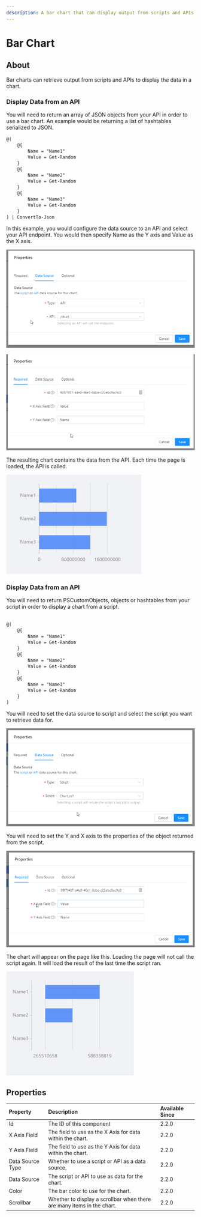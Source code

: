 ```yaml
---
description: A bar chart that can display output from scripts and APIs.
---
```


# Bar Chart

## About

Bar charts can retrieve output from scripts and APIs to display the data in a chart. 

### Display Data from an API

You will need to return an array of JSON objects from your API in order to use a bar chart. An example would be returning a list of hashtables serialized to JSON. 

```text
@(
    @{
        Name = "Name1"
        Value = Get-Random
    }
    @{
        Name = "Name2"
        Value = Get-Random
    }
    @{
        Name = "Name3"
        Value = Get-Random
    }
) | ConvertTo-Json 
```

In this example, you would configure the data source to an API and select your API endpoint. You would then specify Name as the Y axis and Value as the X axis. 

![](../../.gitbook/assets/image%20%28233%29.png)

![](../../.gitbook/assets/image%20%28239%29.png)

The resulting chart contains the data from the API. Each time the page is loaded, the API is called. 

![](../../.gitbook/assets/image%20%28240%29.png)

### Display Data from an API

You will need to return PSCustomObjects, objects or hashtables from your script in order to display a chart from a script. 

```text

@(
    @{
        Name = "Name1"
        Value = Get-Random
    }
    @{
        Name = "Name2"
        Value = Get-Random
    }
    @{
        Name = "Name3"
        Value = Get-Random
    }
)
```

You will need to set the data source to script and select the script you want to retrieve data for. 

![](../../.gitbook/assets/image%20%28242%29.png)

You will need to set the Y and X axis to the properties of the object returned from the script. 

![](../../.gitbook/assets/image%20%28234%29.png)

The chart will appear on the page like this. Loading the page will not call the script again. It will load the result of the last time the script ran. 

![](../../.gitbook/assets/image%20%28241%29.png)

## Properties

| Property | Description | Available Since |
| :--- | :--- | :--- |
| Id | The ID of this component | 2.2.0 |
| X Axis Field | The field to use as the X Axis for data within the chart. | 2.2.0 |
| Y Axis Field | The field to use as the Y Axis for data within the chart. | 2.2.0 |
| Data Source Type | Whether to use a script or API as a data source. | 2.2.0 |
| Data Source | The script or API to use as data for the chart. | 2.2.0 |
| Color | The bar color to use for the chart. | 2.2.0 |
| Scrollbar | Whether to display a scrollbar when there are many items in the chart. | 2.2.0 |

